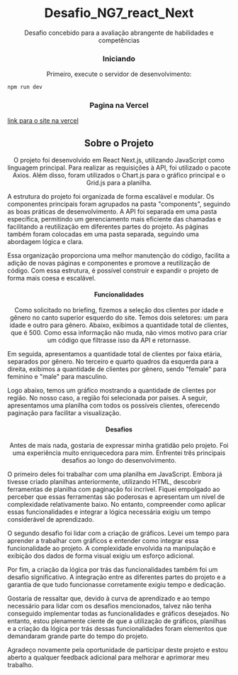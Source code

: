 
<h1 align="center">Desafio_NG7_react_Next</h1>

 <p align="center"> Desafio concebido para a avaliação abrangente de habilidades e competências</p>

  <h3 align="center"> Iniciando </h3>

<p align="center">Primeiro, execute o servidor de desenvolvimento:</p>

```bash
npm run dev
```
<h3 align="center">Pagina na Vercel</h3>

[link para o site na vercel](https://desafio-ng-7-next.vercel.app/)

<h2 align="center">Sobre o Projeto</h2>
<p align="center"> O projeto foi desenvolvido em React Next.js, utilizando JavaScript como linguagem principal. Para realizar as requisições à API, foi utilizado o pacote Axios. Além disso, foram utilizados o Chart.js para o gráfico principal e o Grid.js para a planilha.

A estrutura do projeto foi organizada de forma escalável e modular. Os componentes principais foram agrupados na pasta "components", seguindo as boas práticas de desenvolvimento. A API foi separada em uma pasta específica, permitindo um gerenciamento mais eficiente das chamadas e facilitando a reutilização em diferentes partes do projeto. As páginas também foram colocadas em uma pasta separada, seguindo uma abordagem lógica e clara.

Essa organização proporciona uma melhor manutenção do código, facilita a adição de novas páginas e componentes e promove a reutilização de código. Com essa estrutura, é possível construir e expandir o projeto de forma mais coesa e escalável. </p>

<h4 align="center">Funcionalidades</h4>

<p align="center">Como solicitado no briefing, fizemos a seleção dos clientes por idade e gênero no canto superior esquerdo do site. Temos dois seletores: um para idade e outro para gênero. Abaixo, exibimos a quantidade total de clientes, que é 500. Como essa informação não muda, não vimos motivo para criar um código que filtrasse isso da API e retornasse.

Em seguida, apresentamos a quantidade total de clientes por faixa etária, separados por gênero. No terceiro e quarto quadros da esquerda para a direita, exibimos a quantidade de clientes por gênero, sendo "female" para feminino e "male" para masculino.

Logo abaixo, temos um gráfico mostrando a quantidade de clientes por região. No nosso caso, a região foi selecionada por países. A seguir, apresentamos uma planilha com todos os possíveis clientes, oferecendo paginação para facilitar a visualização.</p>
<h4 align="center">Desafios</h4>
<p align="center">Antes de mais nada, gostaria de expressar minha gratidão pelo projeto. Foi uma experiência muito enriquecedora para mim. Enfrentei três principais desafios ao longo do desenvolvimento.

O primeiro deles foi trabalhar com uma planilha em JavaScript. Embora já tivesse criado planilhas anteriormente, utilizando HTML, descobrir ferramentas de planilha com paginação foi incrível. Fiquei empolgado ao perceber que essas ferramentas são poderosas e apresentam um nível de complexidade relativamente baixo. No entanto, compreender como aplicar essas funcionalidades e integrar a lógica necessária exigiu um tempo considerável de aprendizado.

O segundo desafio foi lidar com a criação de gráficos. Levei um tempo para aprender a trabalhar com gráficos e entender como integrar essa funcionalidade ao projeto. A complexidade envolvida na manipulação e exibição dos dados de forma visual exigiu um esforço adicional.

Por fim, a criação da lógica por trás das funcionalidades também foi um desafio significativo. A integração entre as diferentes partes do projeto e a garantia de que tudo funcionasse corretamente exigiu tempo e dedicação.

Gostaria de ressaltar que, devido à curva de aprendizado e ao tempo necessário para lidar com os desafios mencionados, talvez não tenha conseguido implementar todas as funcionalidades e gráficos desejados. No entanto, estou plenamente ciente de que a utilização de gráficos, planilhas e a criação da lógica por trás dessas funcionalidades foram elementos que demandaram grande parte do tempo do projeto.

Agradeço novamente pela oportunidade de participar deste projeto e estou aberto a qualquer feedback adicional para melhorar e aprimorar meu trabalho.</p>
